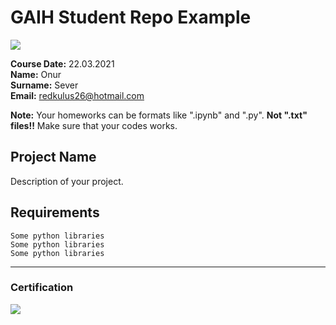 # GAIH Student Repo Example
![](img/newlogo.png)

**Course Date:** 22.03.2021  
**Name:** Onur  
**Surname:** Sever  
**Email:** redkulus26@hotmail.com  

**Note:** Your homeworks can be formats like ".ipynb" and ".py". **Not ".txt" files!!** Make sure that your codes works.  

## Project Name
Description of your project.

## Requirements
```
Some python libraries
Some python libraries
Some python libraries
```
---

### Certification
![](img/TopLearnerCertificate.png)

